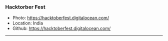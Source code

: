 ### Hacktorber Fest

- Photo: https://hacktoberfest.digitalocean.com/
- Location: India
- Github: https://hacktoberfest.digitalocean.com/

***